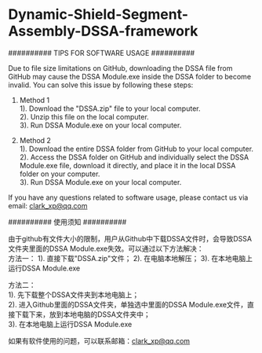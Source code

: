 # Dynamic-Shield-Segment-Assembly-DSSA-framework


##########  TIPS FOR SOFTWARE USAGE  ##########  

Due to file size limitations on GitHub, downloading the DSSA file from GitHub may cause the DSSA Module.exe inside the DSSA folder to become invalid. You can solve this issue by following these steps:  
1. Method 1                       
1). Download the "DSSA.zip" file to your local computer.          
2). Unzip this file on the local computer.            
3). Run DSSA Module.exe on your local computer.                 

3. Method 2     
1). Download the entire DSSA folder from GitHub to your local computer.  
2). Access the DSSA folder on GitHub and individually select the DSSA Module.exe file, download it directly, and place it in the local DSSA folder on your computer.  
3). Run DSSA Module.exe on your local computer.  
   
If you have any questions related to software usage, please contact us via email: clark_xp@qq.com  
  
  
  
##########  使用须知  ##########  
    
由于github有文件大小的限制，用户从Github中下载DSSA文件时，会导致DSSA文件夹里面的DSSA Module.exe失效。可以通过以下方法解决：  
方法一： 
1). 直接下载"DSSA.zip"文件； 
2). 在电脑本地解压； 
3). 在本地电脑上运行DSSA Module.exe    

方法二：                                                      
1). 先下载整个DSSA文件夹到本地电脑上；    
2). 进入Github里面的DSSA文件夹，单独选中里面的DSSA Module.exe文件，直接下载下来，放到本地电脑的DSSA文件夹中；  
3). 在本地电脑上运行DSSA Module.exe   
      
如果有软件使用的问题，可以联系邮箱：clark_xp@qq.com


